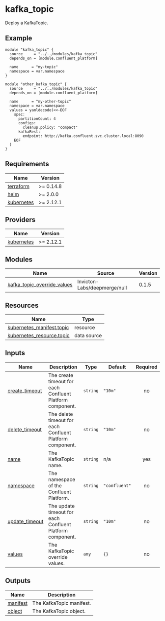 # kafka_topic

Deploy a KafkaTopic.

<!-- BEGINNING OF PRE-COMMIT-TERRAFORM DOCS HOOK -->

## Example

```hcl
module "kafka_topic" {
  source     = "../../modules/kafka_topic"
  depends_on = [module.confluent_platform]

  name      = "my-topic"
  namespace = var.namespace
}

module "other_kafka_topic" {
  source     = "../../modules/kafka_topic"
  depends_on = [module.confluent_platform]

  name      = "my-other-topic"
  namespace = var.namespace
  values = yamldecode(<<-EOF
    spec:
      partitionCount: 4
      configs:
        cleanup.policy: "compact"
      kafkaRest:
        endpoint: http://kafka.confluent.svc.cluster.local:8090
    EOF
  )
}
```

## Requirements

| Name | Version |
|------|---------|
| <a name="requirement_terraform"></a> [terraform](#requirement\_terraform) | >= 0.14.8 |
| <a name="requirement_helm"></a> [helm](#requirement\_helm) | >= 2.0.0 |
| <a name="requirement_kubernetes"></a> [kubernetes](#requirement\_kubernetes) | >= 2.12.1 |
## Providers

| Name | Version |
|------|---------|
| <a name="provider_kubernetes"></a> [kubernetes](#provider\_kubernetes) | >= 2.12.1 |
## Modules

| Name | Source | Version |
|------|--------|---------|
| <a name="module_kafka_topic_override_values"></a> [kafka\_topic\_override\_values](#module\_kafka\_topic\_override\_values) | Invicton-Labs/deepmerge/null | 0.1.5 |
## Resources

| Name | Type |
|------|------|
| [kubernetes_manifest.topic](https://registry.terraform.io/providers/hashicorp/kubernetes/latest/docs/resources/manifest) | resource |
| [kubernetes_resource.topic](https://registry.terraform.io/providers/hashicorp/kubernetes/latest/docs/data-sources/resource) | data source |
## Inputs

| Name | Description | Type | Default | Required |
|------|-------------|------|---------|:--------:|
| <a name="input_create_timeout"></a> [create\_timeout](#input\_create\_timeout) | The create timeout for each Confluent Platform component. | `string` | `"10m"` | no |
| <a name="input_delete_timeout"></a> [delete\_timeout](#input\_delete\_timeout) | The delete timeout for each Confluent Platform component. | `string` | `"10m"` | no |
| <a name="input_name"></a> [name](#input\_name) | The KafkaTopic name. | `string` | n/a | yes |
| <a name="input_namespace"></a> [namespace](#input\_namespace) | The namespace of the Confluent Platform. | `string` | `"confluent"` | no |
| <a name="input_update_timeout"></a> [update\_timeout](#input\_update\_timeout) | The update timeout for each Confluent Platform component. | `string` | `"10m"` | no |
| <a name="input_values"></a> [values](#input\_values) | The KafkaTopic override values. | `any` | `{}` | no |
## Outputs

| Name | Description |
|------|-------------|
| <a name="output_manifest"></a> [manifest](#output\_manifest) | The KafkaTopic manifest. |
| <a name="output_object"></a> [object](#output\_object) | The KafkaTopic object. |
<!-- END OF PRE-COMMIT-TERRAFORM DOCS HOOK -->
